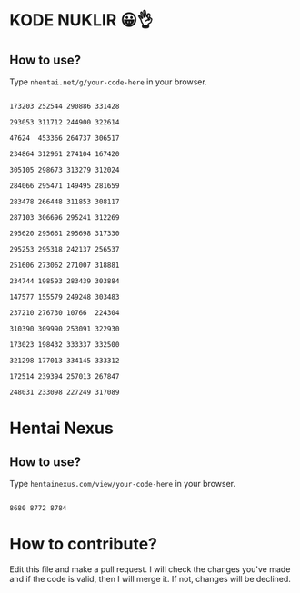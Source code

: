 # KODE NUKLIR 😀👌

## How to use?

Type `nhentai.net/g/your-code-here` in your browser.

```

173203 252544 290886 331428

293053 311712 244900 322614

47624  453366 264737 306517

234864 312961 274104 167420

305105 298673 313279 312024

284066 295471 149495 281659

283478 266448 311853 308117

287103 306696 295241 312269

295620 295661 295698 317330

295253 295318 242137 256537

251606 273062 271007 318881

234744 198593 283439 303884

147577 155579 249248 303483

237210 276730 10766  224304

310390 309990 253091 322930

173023 198432 333337 332500

321298 177013 334145 333312

172514 239394 257013 267847

248031 233098 227249 317089

```

# Hentai Nexus

## How to use?

Type `hentainexus.com/view/your-code-here` in your browser.

```

8680 8772 8784

```

# How to contribute?

Edit this file and make a pull request. I will check the changes you've made and if the code is valid, then I will merge it. If not, changes will be declined.
